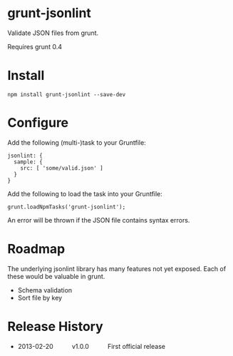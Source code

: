 grunt-jsonlint
==============

Validate JSON files from grunt.

Requires grunt 0.4

# Install

    npm install grunt-jsonlint --save-dev

# Configure

Add the following (multi-)task to your Gruntfile:

    jsonlint: {
      sample: {
        src: [ 'some/valid.json' ]
      }
    }

Add the following to load the task into your Gruntfile:

    grunt.loadNpmTasks('grunt-jsonlint');

An error will be thrown if the JSON file contains syntax errors.

# Roadmap

The underlying jsonlint library has many features not yet exposed.
Each of these would be valuable in grunt.

* Schema validation
* Sort file by key

# Release History

* 2013-02-20   v1.0.0   First official release
